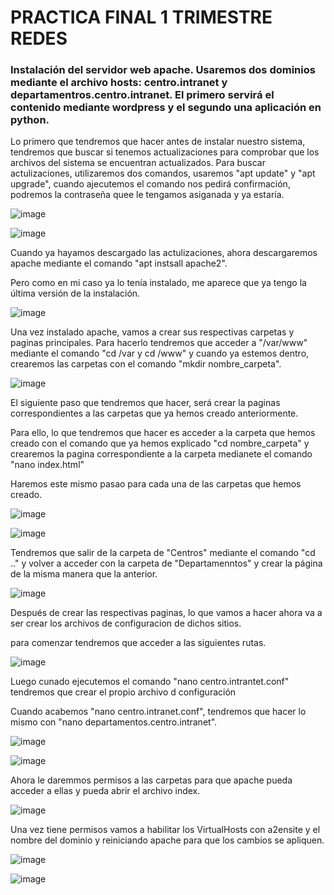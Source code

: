 # PRACTICA FINAL 1 TRIMESTRE REDES

### Instalación del servidor web apache. Usaremos dos dominios mediante el archivo hosts: centro.intranet y departamentros.centro.intranet. El primero servirá el contenido mediante wordpress y el segundo una aplicación en python.

Lo primero que tendremos que hacer antes de instalar nuestro sistema, tendremos que buscar si tenemos actualizaciones para comprobar que los archivos del sistema se encuentran actualizados. Para buscar actulizaciones, utilizaremos dos comandos, usaremos "apt update" y "apt upgrade", cuando ajecutemos el comando nos pedirá confirmación, podremos la contraseña quee le tengamos asiganada y ya estaría.

![image](https://github.com/Josex02/SREI-ASIR2/assets/91255971/d022e8cb-565b-494c-8a9c-026efaaa3043)

![image](https://github.com/Josex02/SREI-ASIR2/assets/91255971/108479b2-300c-4b93-853e-d615f2194496)

Cuando ya hayamos descargado las actulizaciones, ahora descargaremos apache mediante el comando "apt instsall apache2".

Pero como en mi caso ya lo tenía instalado, me aparece que ya tengo la última versión de la instalación.

![image](https://github.com/Josex02/SREI-ASIR2/assets/91255971/e6bcd3d5-ebc0-4077-b8b9-5b1d70e9aae1)

Una vez instalado apache, vamos a crear sus respectivas carpetas y paginas principales. Para hacerlo tendremos que acceder a "/var/www" mediante el comando "cd /var y cd /www" y cuando ya estemos dentro, crearemos las carpetas con el comando "mkdir nombre_carpeta".

![image](https://github.com/Josex02/SREI-ASIR2/assets/91255971/a1af02a0-b15c-4985-a0a9-27029e9d676d)

El siguiente paso que tendremos que hacer, será crear la paginas correspondientes a las carpetas que ya hemos creado anteriormente.

Para ello, lo que tendremos que hacer es acceder a la carpeta que hemos creado con el comando que ya hemos explicado "cd nombre_carpeta" y crearemos la pagina correspondiente a la carpeta medianete el comando "nano index.html"

Haremos este mismo pasao para cada una de las carpetas que hemos creado.

![image](https://github.com/Josex02/SREI-ASIR2/assets/91255971/eb61fe5b-d5e4-44dd-aba4-b2619c3acce6)

![image](https://github.com/Josex02/SREI-ASIR2/assets/91255971/22e7b037-ec50-4a36-8a95-d36a6a8f580c)

Tendremos que salir de la carpeta de "Centros" mediante el comando "cd .." y volver a acceder con la carpeta de "Departamenntos" y crear la página de la misma manera que la anterior.

![image](https://github.com/Josex02/SREI-ASIR2/assets/91255971/6dd9e7c7-cfe6-46c7-806e-6322e835b152)

Después de crear las respectivas paginas, lo que vamos a hacer ahora va a ser crear los archivos de configuracion de dichos sitios.

para comenzar tendremos que acceder a las siguientes rutas.

![image](https://github.com/Josex02/SREI-ASIR2/assets/91255971/2fa6e85b-ca9e-4435-8cd6-2e0849667a28)

Luego cunado ejecutemos el comando "nano centro.intrantet.conf" tendremos que crear el propio archivo d configuración

Cuando acabemos "nano centro.intranet.conf", tendremos que hacer lo mismo con "nano departamentos.centro.intranet".

![image](https://github.com/Josex02/SREI-ASIR2/assets/91255971/a3073ed3-aaa3-4813-a03e-34c6739ea976)

![image](https://github.com/Josex02/SREI-ASIR2/assets/91255971/1bfbf2e1-68d3-4f8f-93c7-f61bb1721554)

Ahora le daremmos permisos a las carpetas para que apache pueda acceder a ellas y pueda abrir el archivo index.

![image](https://github.com/Josex02/SREI-ASIR2/assets/91255971/8a0903c9-e9e1-4eb1-9558-0f0f450eebb0)

Una vez tiene permisos vamos a habilitar los VirtualHosts con a2ensite y el nombre del dominio y reiniciando apache para que los cambios se apliquen.

![image](https://github.com/Josex02/SREI-ASIR2/assets/91255971/58c17641-83c0-479f-997a-b35b2fd9f35d)

![image](https://github.com/Josex02/SREI-ASIR2/assets/91255971/476b5ba9-95a0-4294-bd55-466324960f85)







